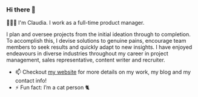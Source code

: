 ### Hi there 👋

👩🏻‍💼 I'm Claudia. I work as a full-time product manager.

I plan and oversee projects from the initial ideation through to completion. To accomplish this, I devise solutions to genuine pains, encourage team members to seek results and quickly adapt to new insights. I have enjoyed endeavours in diverse industries throughout my career in project management, sales representative, content writer and recruiter.

- 📫 Checkout [my website](https://icfclaudia.com) for more details on my work, my blog and my contact info!
- ⚡ Fun fact: I’m a cat person 🐈

<!--
**icfclaudia/icfclaudia** is a ✨ _special_ ✨ repository because its `README.md` (this file) appears on your GitHub profile.

Here are some ideas to get you started:

- 🔭 I’m currently working on ...
- 🌱 I’m currently learning ...
- 👯 I’m looking to collaborate on ...
- 🤔 I’m looking for help with ...
- 💬 Ask me about ...
- 📫 How to reach me: ...
- 😄 Pronouns: ...
- ⚡ Fun fact: ...
-->
